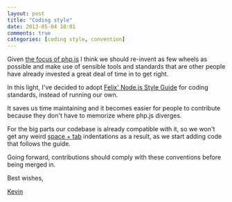 ```yaml
---
layout: post
title: "Coding style"
date: 2013-05-04 18:01
comments: true
categories: [coding style, convention]
---
```


Given [the focus of php.js](/blog/2013/05/03/a-word-on-the-focus-of-php-dot-js/) I think
we should re-invent as few wheels as possible and make use of sensible tools
and standards that are other people have already invested a great deal of time
in to get right.

In this light, I've decided to adopt [Felix' Node.js Style Guide](http://nodeguide.com/style.html)
for coding standards, instead of running our own.

It saves us time maintaining and it becomes easier for people to contribute because
they don't have to memorize where php.js diverges.

For the big parts our codebase is already compatible with it, so
we won't get any weird [space + tab](http://www.emacswiki.org/pics/static/TabsSpacesBoth.png) indentations as a result, as we start adding code that follows the guide.

Going forward, contributions should comply with these conventions before being
merged in.


Best wishes,

[Kevin](http://twitter.com/kvz)
